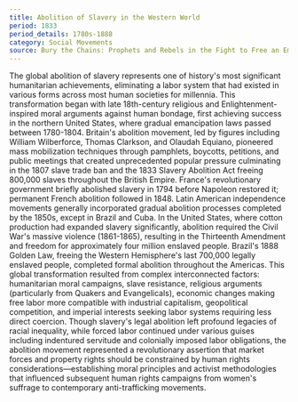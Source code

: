 ```yaml
---
title: Abolition of Slavery in the Western World
period: 1833
period_details: 1780s-1888
category: Social Movements
source: Bury the Chains: Prophets and Rebels in the Fight to Free an Empire's Slaves - Adam Hochschild
---
```

The global abolition of slavery represents one of history's most significant humanitarian achievements, eliminating a labor system that had existed in various forms across most human societies for millennia. This transformation began with late 18th-century religious and Enlightenment-inspired moral arguments against human bondage, first achieving success in the northern United States, where gradual emancipation laws passed between 1780-1804. Britain's abolition movement, led by figures including William Wilberforce, Thomas Clarkson, and Olaudah Equiano, pioneered mass mobilization techniques through pamphlets, boycotts, petitions, and public meetings that created unprecedented popular pressure culminating in the 1807 slave trade ban and the 1833 Slavery Abolition Act freeing 800,000 slaves throughout the British Empire. France's revolutionary government briefly abolished slavery in 1794 before Napoleon restored it; permanent French abolition followed in 1848. Latin American independence movements generally incorporated gradual abolition processes completed by the 1850s, except in Brazil and Cuba. In the United States, where cotton production had expanded slavery significantly, abolition required the Civil War's massive violence (1861-1865), resulting in the Thirteenth Amendment and freedom for approximately four million enslaved people. Brazil's 1888 Golden Law, freeing the Western Hemisphere's last 700,000 legally enslaved people, completed formal abolition throughout the Americas. This global transformation resulted from complex interconnected factors: humanitarian moral campaigns, slave resistance, religious arguments (particularly from Quakers and Evangelicals), economic changes making free labor more compatible with industrial capitalism, geopolitical competition, and imperial interests seeking labor systems requiring less direct coercion. Though slavery's legal abolition left profound legacies of racial inequality, while forced labor continued under various guises including indentured servitude and colonially imposed labor obligations, the abolition movement represented a revolutionary assertion that market forces and property rights should be constrained by human rights considerations—establishing moral principles and activist methodologies that influenced subsequent human rights campaigns from women's suffrage to contemporary anti-trafficking movements. 